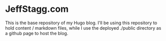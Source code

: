 # JeffStagg.com

This is the base repository of my Hugo blog. I'll be using this repository to hold content / markdown files, while I use the deployed ./public directory as a github page to host the blog.